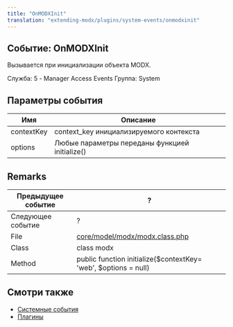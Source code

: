 ```yaml
---
title: "OnMODXInit"
translation: "extending-modx/plugins/system-events/onmodxinit"
---
```


## Событие: OnMODXInit

 Вызывается при инициализации объекта MODX.

 Служба: 5 - Manager Access Events
 Группа: System

## Параметры события

 | Имя        | Описание                                       |
 | ---------- | ---------------------------------------------- |
 | contextKey | context\_key инициализируемого контекста       |
 | options    | Любые параметры переданы функцией initialize() |

## Remarks

 | Предыдущее событие | ?                                                                                                                  |
 | ------------------ | ------------------------------------------------------------------------------------------------------------------ |
 | Следующее событие  | ?                                                                                                                  |
 | File               | [core/model/modx/modx.class.php](https://github.com/modxcms/revolution/blob/master/core/model/modx/modx.class.php) |
 | Class              | class modx                                                                                                         |
 | Method             | public function initialize($contextKey= 'web', $options = null)                                                    |

## Смотри также

- [Системные события](extending-modx/plugins/system-events "Системные события")
- [Плагины](extending-modx/plugins "Плагины")
